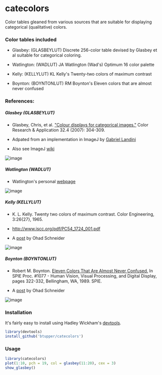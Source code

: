 # catecolors

Color tables gleaned from various sources that are suitable for displaying categorical (qualitative) colors.


### Color tables included

+ Glasbey: (GLASBEYLUT) Discrete 256-color table devised by Glasbey et al suitable for categorical coloring.

+ Watlington: (WADLUT) JA Watlington (Wad's) Optimum 16 color palette

+ Kelly: (KELLYLUT) KL Kelly's Twenty-two colors of maximum contrast

+ Boynton: (BOYNTONLUT) RM Boynton's Eleven colors that are almost never confused


### References:

##### Glasbey (GLASBEYLUT)

+ Glasbey, Chris, et al. ["Colour displays for categorical images."](http://onlinelibrary.wiley.com/doi/10.1002/col.20327/abstract) Color Research & Application 32.4 (2007): 304-309.

+ Adpated from an implementation in ImageJ by [Gabriel Landini](http://www.dentistry.bham.ac.uk/landinig/software/software.html)

+ Also see ImageJ [wiki](http://imagej.net/Glasbey)

![image](https://github.com/btupper/catecolors/blob/master/inst/glasbey.png)

##### Watlington (WADLUT)

+ Watlington's personal [webpage](http://alumni.media.mit.edu/~wad/color/palette.html)

![image](https://github.com/btupper/catecolors/blob/master/inst/watlington.png)   
 
##### Kelly (KELLYLUT)
    
+ K. L. Kelly. Twenty two colors of maximum contrast. Color Engineering, 3:26{27}, 1965.
    
+ http://www.iscc.org/pdf/PC54_1724_001.pdf
    
+ A [post](http://stackoverflow.com/questions/470690/how-to-automatically-generate-n-distinct-colors) by Ohad Schneider

![image](https://github.com/btupper/catecolors/blob/master/inst/kelly.png)

##### Boynton (BOYNTONLUT)

+ Robert M. Boynton. [Eleven Colors That Are Almost Never Confused.](http://spie.org/Publications/Proceedings/Paper/10.1117/12.952730) In SPIE Proc. #1077 - Human Vision, Visual Processing, and Digital Display, pages 322-332, Bellingham, WA, 1989. SPIE. 

+ A [post](http://stackoverflow.com/questions/470690/how-to-automatically-generate-n-distinct-colors) by Ohad Schneider

![image](https://github.com/btupper/catecolors/blob/master/inst/boynton.png)

### Installation

It's fairly easy to install using Hadley Wickham's [devtools](http://cran.r-project.org/web/packages/devtools/index.html).

```r
library(devtools)
install_github('btupper/catecolors')
```

### Usage

```r
library(catecolors)
plot(1:10, pch = 19, col = glasbey(11:20), cex = 3)
show_glasbey()
```



